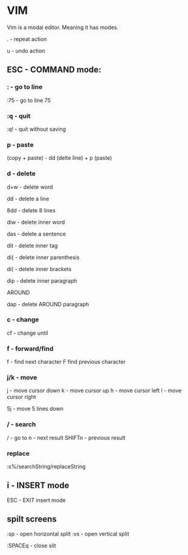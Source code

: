 # VIM

Vim is a modal editor. Meaning it has modes.

. - repeat action

u - undo action

## ESC - COMMAND mode:

### :<LINENUMBER> - go to line
:75 - go to line 75
 
### :q - quit
:q! - quit without saving

### p - paste
(copy + paste) - dd (delte line) + p (paste)

### d - delete
d+w - delete word

dd - delete a line

8dd - delete 8 lines

diw - delete inner word

das - delete a sentence

dit - delete inner tag

di{ - delete inner parenthesis

di( - delete inner brackets

dip - delete inner paragraph

AROUND

dap - delete AROUND paragraph

### c - change
cf<character> - change until <character>

### f - forward/find
f<character> - find next character
F<character> find previous character

### j/k - move
j - move cursor down
k - move cursor up
h - move cursor left
l - move cursor right

5j - move 5 lines down
 
### / - search
/<searchString> - go to <searchString>
 n - next result
 SHIFTn - previous result

### replace
 :s%/searchString/replaceString

## i - INSERT mode
ESC - EXIT insert mode


## spilt screens
:sp - open horizontal split
:vs - open vertical split

:SPACEq - close slit
